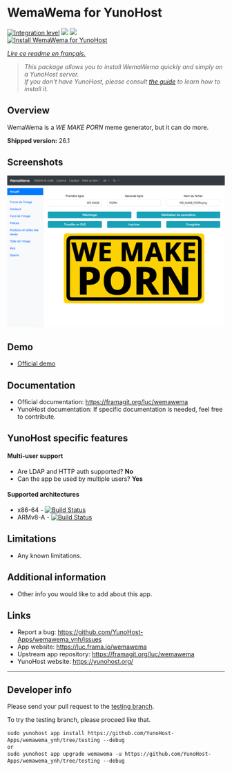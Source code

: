 # WemaWema for YunoHost

[![Integration level](https://dash.yunohost.org/integration/wemawema.svg)](https://dash.yunohost.org/appci/app/wemawema) ![](https://ci-apps.yunohost.org/ci/badges/wemawema.status.svg) ![](https://ci-apps.yunohost.org/ci/badges/wemawema.maintain.svg)  
[![Install WemaWema for YunoHost](https://install-app.yunohost.org/install-with-yunohost.png)](https://install-app.yunohost.org/?app=wemawema)

*[Lire ce readme en français.](./README_fr.md)*

> *This package allows you to install WemaWema quickly and simply on a YunoHost server.  
If you don't have YunoHost, please consult [the guide](https://yunohost.org/#/install) to learn how to install it.*

## Overview

WemaWema is a *WE MAKE PORN* meme generator, but it can do more.

**Shipped version:** 26.1

## Screenshots

![](sources/WemaWema.png)

## Demo

* [Official demo](https://luc.frama.io/wemawema/?w=WE+MAKE&wx=400&wy=160&ws=150&wc=%23000000&wa=0&wf=Open+Sans&wfs=bold&ww=725&p=PORN&px=400&py=350&ps=220&pc=%23000000&pa=0&pf=Open+Sans&pfs=bold&pw=725&co=%23fcd205&ra=0&gli=false&bgt=plain&rc=%23000000&bgr=%23fcd205&egr=%23ffffff&or=lr&bgi=beer&cor=20&bth=20&width=800&height=400&x=0&y=0&s=1.000&bgu=&r=false&rx=0&ry=0&rs=100&rr=0&woc=%23ffffff&wos=0&poc=%23ffffff&pos=0)

## Documentation

 * Official documentation: https://framagit.org/luc/wemawema
 * YunoHost documentation: If specific documentation is needed, feel free to contribute.

## YunoHost specific features

#### Multi-user support

* Are LDAP and HTTP auth supported? **No**
* Can the app be used by multiple users? **Yes**

#### Supported architectures

* x86-64 - [![Build Status](https://ci-apps.yunohost.org/ci/logs/wemawema%20%28Apps%29.svg)](https://ci-apps.yunohost.org/ci/apps/wemawema/)
* ARMv8-A - [![Build Status](https://ci-apps-arm.yunohost.org/ci/logs/wemawema%20%28Apps%29.svg)](https://ci-apps-arm.yunohost.org/ci/apps/wemawema/)

## Limitations

* Any known limitations.

## Additional information

* Other info you would like to add about this app.

## Links

 * Report a bug: https://github.com/YunoHost-Apps/wemawema_ynh/issues
 * App website: https://luc.frama.io/wemawema
 * Upstream app repository: https://framagit.org/luc/wemawema
 * YunoHost website: https://yunohost.org/

---

## Developer info

Please send your pull request to the [testing branch](https://github.com/YunoHost-Apps/wemawema_ynh/tree/testing).

To try the testing branch, please proceed like that.
```
sudo yunohost app install https://github.com/YunoHost-Apps/wemawema_ynh/tree/testing --debug
or
sudo yunohost app upgrade wemawema -u https://github.com/YunoHost-Apps/wemawema_ynh/tree/testing --debug
```

